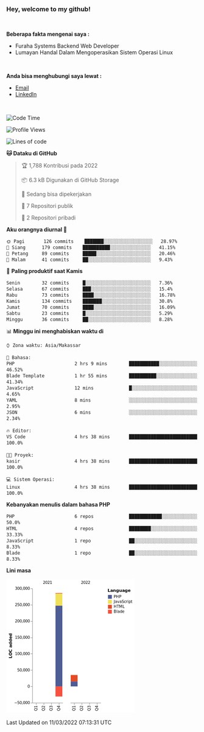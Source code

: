 <h3>Hey, welcome to my github!</h3>

<br>

<p><strong>Beberapa fakta mengenai saya :</strong></p>

<ul>
  <li>Furaha Systems Backend Web Developer</li>
  <li>Lumayan Handal Dalam Mengoperasikan Sistem Operasi Linux</li>
</ul>

<br>

<p><strong>Anda bisa menghubungi saya lewat :</strong></p>

<ul>
  <li><a href="mailto:renaldiapriyanto419@gmail.com">Email</a></li>
  <li><a href="https://www.linkedin.com/in/renaldi-kadang-314314206/">LinkedIn</a></li>
</ul>

<br>

<!--START_SECTION:waka-->
![Code Time](http://img.shields.io/badge/Code%20Time-36%20hrs%207%20mins-blue)

![Profile Views](http://img.shields.io/badge/Profil%20dilihat-16-blue)

![Lines of code](https://img.shields.io/badge/Sejak%20Hello%20World%20aku%20telah%20menulis-291%20Thousand%20baris%20kode-blue)

**🐱 Dataku di GitHub** 

> 🏆 1,788 Kontribusi pada 2022
 > 
> 📦 6.3 kB Digunakan di GitHub Storage 
 > 
> 💼 Sedang bisa dipekerjakan
 > 
> 📜 7 Repositori publik 
 > 
> 🔑 2 Repositori pribadi  
 > 
**Aku orangnya diurnal 🐤** 

```text
🌞 Pagi       126 commits    ███████░░░░░░░░░░░░░░░░░░   28.97% 
🌆 Siang      179 commits    ██████████░░░░░░░░░░░░░░░   41.15% 
🌃 Petang     89 commits     █████░░░░░░░░░░░░░░░░░░░░   20.46% 
🌙 Malam      41 commits     ██░░░░░░░░░░░░░░░░░░░░░░░   9.43%

```
📅 **Paling produktif saat Kamis** 

```text
Senin        32 commits     █░░░░░░░░░░░░░░░░░░░░░░░░   7.36% 
Selasa       67 commits     ███░░░░░░░░░░░░░░░░░░░░░░   15.4% 
Rabu         73 commits     ████░░░░░░░░░░░░░░░░░░░░░   16.78% 
Kamis        134 commits    ███████░░░░░░░░░░░░░░░░░░   30.8% 
Jumat        70 commits     ████░░░░░░░░░░░░░░░░░░░░░   16.09% 
Sabtu        23 commits     █░░░░░░░░░░░░░░░░░░░░░░░░   5.29% 
Minggu       36 commits     ██░░░░░░░░░░░░░░░░░░░░░░░   8.28%

```


📊 **Minggu ini menghabiskan waktu di** 

```text
⌚︎ Zona waktu: Asia/Makassar

💬 Bahasa: 
PHP                      2 hrs 9 mins        ███████████░░░░░░░░░░░░░░   46.52% 
Blade Template           1 hr 55 mins        ██████████░░░░░░░░░░░░░░░   41.34% 
JavaScript               12 mins             █░░░░░░░░░░░░░░░░░░░░░░░░   4.65% 
YAML                     8 mins              ░░░░░░░░░░░░░░░░░░░░░░░░░   2.95% 
JSON                     6 mins              ░░░░░░░░░░░░░░░░░░░░░░░░░   2.34%

🔥 Editor: 
VS Code                  4 hrs 38 mins       █████████████████████████   100.0%

🐱‍💻 Proyek: 
kasir                    4 hrs 38 mins       █████████████████████████   100.0%

💻 Sistem Operasi: 
Linux                    4 hrs 38 mins       █████████████████████████   100.0%

```

**Kebanyakan menulis dalam bahasa PHP** 

```text
PHP                      6 repos             ████████████░░░░░░░░░░░░░   50.0% 
HTML                     4 repos             ████████░░░░░░░░░░░░░░░░░   33.33% 
JavaScript               1 repo              ██░░░░░░░░░░░░░░░░░░░░░░░   8.33% 
Blade                    1 repo              ██░░░░░░░░░░░░░░░░░░░░░░░   8.33%

```


**Lini masa**

![Chart not found](https://raw.githubusercontent.com/Sylent-Sys/Sylent-Sys/main/charts/bar_graph.png) 


 Last Updated on 11/03/2022 07:13:31 UTC
<!--END_SECTION:waka-->
